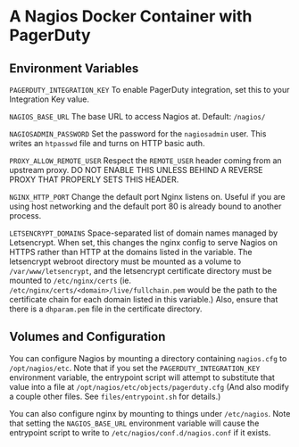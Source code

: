 # A Nagios Docker Container with PagerDuty

## Environment Variables

`PAGERDUTY_INTEGRATION_KEY` To enable PagerDuty integration, set this to your
Integration Key value.

`NAGIOS_BASE_URL` The base URL to access Nagios at. Default: `/nagios/`

`NAGIOSADMIN_PASSWORD` Set the password for the `nagiosadmin` user. This
writes an `htpasswd` file and turns on HTTP basic auth.

`PROXY_ALLOW_REMOTE_USER` Respect the `REMOTE_USER` header coming from an
upstream proxy. DO NOT ENABLE THIS UNLESS BEHIND A REVERSE PROXY THAT PROPERLY
SETS THIS HEADER.

`NGINX_HTTP_PORT` Change the default port Nginx listens on.  Useful if you are
using host networking and the default port 80 is already bound to another
process.

`LETSENCRYPT_DOMAINS` Space-separated list of domain names managed by
Letsencrypt. When set, this changes the nginx config to serve Nagios on HTTPS
rather than HTTP at the domains listed in the variable. The letsencrypt
webroot directory must be mounted as a volume to `/var/www/letsencrypt`, and
the letsencrypt certificate directory must be mounted to `/etc/nginx/certs`
(ie. `/etc/nginx/certs/<domain>/live/fullchain.pem` would be the path to the
certificate chain for each domain listed in this variable.) Also, ensure that
there is a `dhparam.pem` file in the certificate directory.

## Volumes and Configuration

You can configure Nagios by mounting a directory containing `nagios.cfg` to
`/opt/nagios/etc`. Note that if you set the `PAGERDUTY_INTEGRATION_KEY`
environment variable, the entrypoint script will attempt to substitute that
value into a file at `/opt/nagios/etc/objects/pagerduty.cfg` (And also modify
a couple other files. See `files/entrypoint.sh` for details.)

You can also configure nginx by mounting to things under `/etc/nagios`. Note
that setting the `NAGIOS_BASE_URL` environment variable will cause the
entrypoint script to write to `/etc/nagios/conf.d/nagios.conf` if it exists.
